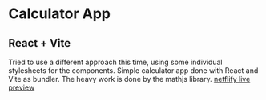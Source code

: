 # Calculator App
## React + Vite
Tried to use a different approach this time, using some individual stylesheets for the components.
Simple calculator app done with React and Vite as bundler.
The heavy work is done by the mathjs library.
[netflify live preview](https://fcc-calculator-app-react.netlify.app/)
